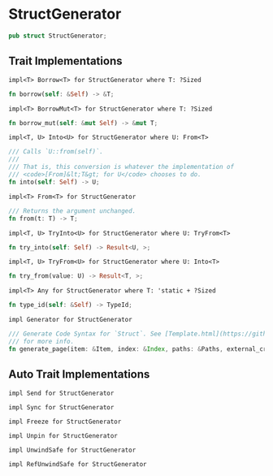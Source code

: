 # StructGenerator

```rust
pub struct StructGenerator;
```







## Trait Implementations

`impl<T> Borrow<T> for StructGenerator
where
	T: ?Sized`

```rust
fn borrow(self: &Self) -> &T;
```

`impl<T> BorrowMut<T> for StructGenerator
where
	T: ?Sized`

```rust
fn borrow_mut(self: &mut Self) -> &mut T;
```

`impl<T, U> Into<U> for StructGenerator
where
	U: From<T>`

```rust
/// Calls `U::from(self)`.
/// 
/// That is, this conversion is whatever the implementation of
/// <code>[From]&lt;T&gt; for U</code> chooses to do.
fn into(self: Self) -> U;
```

`impl<T> From<T> for StructGenerator`

```rust
/// Returns the argument unchanged.
fn from(t: T) -> T;
```

`impl<T, U> TryInto<U> for StructGenerator
where
	U: TryFrom<T>`

```rust
fn try_into(self: Self) -> Result<U, >;
```

`impl<T, U> TryFrom<U> for StructGenerator
where
	U: Into<T>`

```rust
fn try_from(value: U) -> Result<T, >;
```

`impl<T> Any for StructGenerator
where
	T: 'static + ?Sized`

```rust
fn type_id(self: &Self) -> TypeId;
```

`impl Generator for StructGenerator`

```rust
/// Generate Code Syntax for `Struct`. See [Template.html](https://github.com/AS1100K/cargo-wiki/blob/main/Template.md#struct-syntax-block)
/// for more info.
fn generate_page(item: &Item, index: &Index, paths: &Paths, external_crates: &ExternalCrates) -> Result<Vec<InnerModuleContent>>;
```



## Auto Trait Implementations

`impl Send for StructGenerator`

`impl Sync for StructGenerator`

`impl Freeze for StructGenerator`

`impl Unpin for StructGenerator`

`impl UnwindSafe for StructGenerator`

`impl RefUnwindSafe for StructGenerator`



